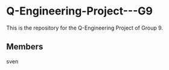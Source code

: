 # Q-Engineering-Project---G9

This is the repository for the Q-Engineering Project of Group 9.

## Members
sven

